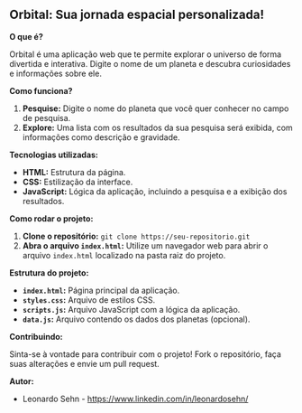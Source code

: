 ## Orbital: Sua jornada espacial personalizada! 

**O que é?**

Orbital é uma aplicação web que te permite explorar o universo de forma divertida e interativa. Digite o nome de um planeta e descubra curiosidades e informações sobre ele. 

**Como funciona?**

1. **Pesquise:** Digite o nome do planeta que você quer conhecer no campo de pesquisa.
2. **Explore:** Uma lista com os resultados da sua pesquisa será exibida, com informações como descrição e gravidade.

**Tecnologias utilizadas:**

* **HTML:** Estrutura da página.
* **CSS:** Estilização da interface.
* **JavaScript:** Lógica da aplicação, incluindo a pesquisa e a exibição dos resultados.

**Como rodar o projeto:**

1. **Clone o repositório:** `git clone https://seu-repositorio.git`
2. **Abra o arquivo `index.html`:** Utilize um navegador web para abrir o arquivo `index.html` localizado na pasta raiz do projeto.

**Estrutura do projeto:**

* **`index.html`:** Página principal da aplicação.
* **`styles.css`:** Arquivo de estilos CSS.
* **`scripts.js`:** Arquivo JavaScript com a lógica da aplicação.
* **`data.js`:** Arquivo contendo os dados dos planetas (opcional).

**Contribuindo:**

Sinta-se à vontade para contribuir com o projeto! Fork o repositório, faça suas alterações e envie um pull request.

**Autor:**

* Leonardo Sehn - https://www.linkedin.com/in/leonardosehn/
